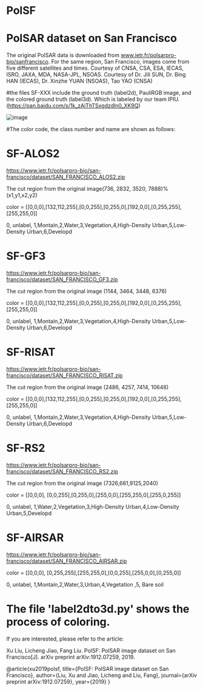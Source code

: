 # PolSF
# PolSAR dataset on San Francisco
The original PolSAR data is downloaded from www.ietr.fr/polsarpro-bio/sanfrancisco. For the same region, San Francisco, images come from five different satellites and times.
Courtesy of CNSA, CSA, ESA, IECAS, ISRO, JAXA, MDA, NASA-JPL, NSOAS. 
Courtesy of Dr. Jili SUN, Dr. Bing HAN (IECAS), Dr. Xinzhe YUAN (NSOAS), Tao YAO (CNSA)

#the files SF-XXX include the ground truth (label2d), PauliRGB image, and the colored ground truth (label3d). Which is labeled by our team IPIU.(https://pan.baidu.com/s/1k_zAiThTSxgdzdln0_XK9Q)

![image](https://github.com/liuxuvip/PolSF/blob/master/PolSF.png)


#The color code, the class number and name are shown as follows:
# SF-ALOS2
https://www.ietr.fr/polsarpro-bio/san-francisco/dataset/SAN_FRANCISCO_ALOS2.zip

The cut region from the original image(736, 2832, 3520, 7888)% (x1,y1,x2,y2)

color = [[0,0,0],[132,112,255],[0,0,255],[0,255,0],[192,0,0],[0,255,255],[255,255,0]]

0, unlabel, 1,Montain,2,Water,3,Vegetation,4,High-Density Urban,5,Low-Density Urban,6,Developd
# SF-GF3
https://www.ietr.fr/polsarpro-bio/san-francisco/dataset/SAN_FRANCISCO_GF3.zip

The cut region from the original image (1144, 3464, 3448, 6376)

color = [[0,0,0],[132,112,255],[0,0,255],[0,255,0],[192,0,0],[0,255,255],[255,255,0]]

0, unlabel, 1,Montain,2,Water,3,Vegetation,4,High-Density Urban,5,Low-Density Urban,6,Developd
# SF-RISAT
https://www.ietr.fr/polsarpro-bio/san-francisco/dataset/SAN_FRANCISCO_RISAT.zip

The cut region from the original image (2486, 4257, 7414, 10648)

color = [[0,0,0],[132,112,255],[0,0,255],[0,255,0],[192,0,0],[0,255,255],[255,255,0]]

0, unlabel, 1,Montain,2,Water,3,Vegetation,4,High-Density Urban,5,Low-Density Urban,6,Developd

# SF-RS2
https://www.ietr.fr/polsarpro-bio/san-francisco/dataset/SAN_FRANCISCO_RS2.zip

The cut region from the original image (7326,661,9125,2040)

color = [[0,0,0], [0,0,255],[0,255,0],[255,0,0],[255,255,0],[255,0,255]]

0, unlabel, 1,Water,2,Vegetation,3,High-Density Urban,4,Low-Density Urban,5,Developd

# SF-AIRSAR

https://www.ietr.fr/polsarpro-bio/san-francisco/dataset/SAN_FRANCISCO_AIRSAR.zip

color = [[0,0,0], [0,255,255],[255,255,0],[0,0,255],[255,0,0],[0,255,0]]

0, unlabel, 1,Montain,2,Water,3,Urban,4,Vegetation ,5, Bare soil

# The file 'label2dto3d.py' shows the process of coloring.

If you are interested, please refer to the article:

Xu Liu, Licheng Jiao, Fang Liu. PolSF: PolSAR image dataset on San Francisco[J]. arXiv preprint arXiv:1912.07259, 2019.


@article{xu2019polsf,
  title={PolSF: PolSAR image dataset on San Francisco},
  author={Liu, Xu and Jiao, Licheng and Liu, Fang},
  journal={arXiv preprint arXiv:1912.07259},
  year={2019}
}
